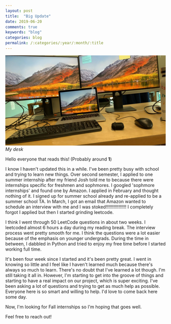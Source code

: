 ```yaml
---
layout: post
title:  "Big Update"
date: 2019-06-20
comments: true
keywords: "blog"
categories: blog
permalink: /:categories/:year/:month/:title
---
```


![Amazon](/assets/amazon.jpg)
*My desk*

Hello everyone that reads this! (Probably around **1**)

I know I haven't updated this in a while. I've been pretty busy with school and trying to learn new things. Over second semester, I applied to one summer internship after my friend Josh told me to because there were internships specific for freshmen and sophmores. I googled 'sophmore internships' and found one by Amazon. I applied in February and thought nothing of it. I signed up for summer school already and re-applied to be a summer school TA. In March, I got an email that Amazon wanted to schedule an interview with me and I was stoked!!!!!!!!!!!!!!!! I completely forgot I applied but then I started grinding leetcode.

I think I went through 50 LeetCode questions in about two weeks. I leetcoded almost 6 hours a day during my reading break. The interview process went pretty smooth for me. I think the questions were a lot easier because of the emphasis on younger undergrads. During the time in between, I dabbled in Python and tried to enjoy my free time before I started working full time.

It's been four week since I started and it's been pretty great. I went in knowing so little and I feel like I haven't learned much because there's always so much to learn. There's no doubt that I've learned a lot though. I'm still taking it all in. However, I'm starting to get into the groove of things and starting to have a real impact on our project, which is super exciting. I've been asking a lot of questions and trying to get as much help as possible. Everyone here is so smart and willing to help. I'd love to come back here some day.

Now, I'm looking for Fall internships so I'm hoping that goes well.

Feel free to reach out!